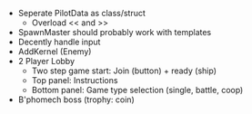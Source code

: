 - Seperate PilotData as class/struct
	* Overload << and >> 
- SpawnMaster should probably work with templates
- Decently handle input
- AddKernel (Enemy)
- 2 Player Lobby
    * Two step game start: Join (button) + ready (ship)
    * Top panel: Instructions
    * Bottom panel: Game type selection (single, battle, coop)
- B'phomech boss (trophy: coin)
